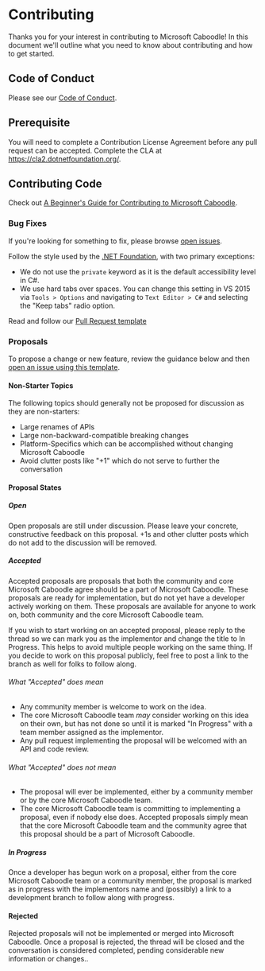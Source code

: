 # Contributing

Thanks you for your interest in contributing to Microsoft Caboodle! In this document we'll outline what you need to know about contributing and how to get started.

## Code of Conduct

Please see our [Code of Conduct](CODE_OF_CONDUCT.md).

## Prerequisite

You will need to complete a Contribution License Agreement before any pull request can be accepted. Complete the CLA at https://cla2.dotnetfoundation.org/.

## Contributing Code

Check out [A Beginner's Guide for Contributing to Microsoft Caboodle](https://blog.xamarin.com/beginners-guide-contributing-xamarin-forms/).

### Bug Fixes

If you're looking for something to fix, please browse [open issues](https://github.com/xamarin/Caboodle/issues). 

Follow the style used by the [.NET Foundation](https://github.com/dotnet/corefx/blob/master/Documentation/coding-guidelines/coding-style.md), with two primary exceptions:

- We do not use the `private` keyword as it is the default accessibility level in C#.
- We use hard tabs over spaces. You can change this setting in VS 2015 via `Tools > Options` and navigating to `Text Editor > C#` and selecting the "Keep tabs" radio option.

Read and follow our [Pull Request template](https://github.com/xamarin/Caboodle/blob/master/PULL_REQUEST_TEMPLATE.md)

### Proposals

To propose a change or new feature, review the guidance below and then [open an issue using this template](https://github.com/xamarin/Caboodle/issues).

#### Non-Starter Topics
The following topics should generally not be proposed for discussion as they are non-starters:

* Large renames of APIs
* Large non-backward-compatible breaking changes
* Platform-Specifics which can be accomplished without changing Microsoft Caboodle
* Avoid clutter posts like "+1" which do not serve to further the conversation

#### Proposal States
##### Open
Open proposals are still under discussion. Please leave your concrete, constructive feedback on this proposal. +1s and other clutter posts which do not add to the discussion will be removed.

##### Accepted
Accepted proposals are proposals that both the community and core Microsoft Caboodle agree should be a part of Microsoft Caboodle. These proposals are ready for implementation, but do not yet have a developer actively working on them. These proposals are available for anyone to work on, both community and the core Microsoft Caboodle team.

If you wish to start working on an accepted proposal, please reply to the thread so we can mark you as the implementor and change the title to In Progress. This helps to avoid multiple people working on the same thing. If you decide to work on this proposal publicly, feel free to post a link to the branch as well for folks to follow along.

###### What "Accepted" does mean
* Any community member is welcome to work on the idea.
* The core Microsoft Caboodle team _may_ consider working on this idea on their own, but has not done so until it is marked "In Progress" with a team member assigned as the implementor.
* Any pull request implementing the proposal will be welcomed with an API and code review.

###### What "Accepted" does not mean
* The proposal will ever be implemented, either by a community member or by the core Microsoft Caboodle team.
* The core Microsoft Caboodle team is committing to implementing a proposal, even if nobody else does. Accepted proposals simply mean that the core Microsoft Caboodle team and the community agree that this proposal should be a part of Microsoft Caboodle.

##### In Progress
Once a developer has begun work on a proposal, either from the core Microsoft Caboodle team or a community member, the proposal is marked as in progress with the implementors name and (possibly) a link to a development branch to follow along with progress.

#### Rejected
Rejected proposals will not be implemented or merged into Microsoft Caboodle. Once a proposal is rejected, the thread will be closed and the conversation is considered completed, pending considerable new information or changes..

